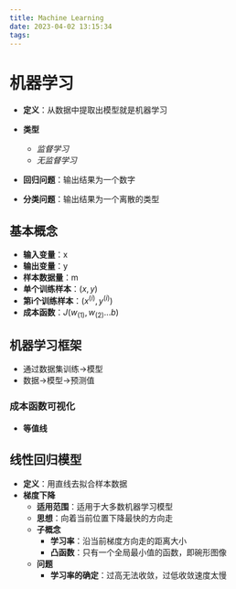 ```yaml
---
title: Machine Learning
date: 2023-04-02 13:15:34
tags:
---
```


# 机器学习

* **定义**：从数据中提取出模型就是机器学习
* **类型**
  * *监督学习*
  * *无监督学习*

* **回归问题**：输出结果为一个数字
* **分类问题**：输出结果为一个离散的类型

## 基本概念

* **输入变量**：x
* **输出变量**：y
* **样本数据量**：m
* **单个训练样本**：$(x,y)$
* **第i个训练样本**：$(x^{(i)},y^{(i)})$
* **成本函数**：$J(w_{(1)},w_{(2)}...b)$

## 机器学习框架

* 通过数据集训练$\to$模型
* 数据$\to$模型$\to$预测值

### 成本函数可视化

* **等值线**

## 线性回归模型

* **定义**：用直线去拟合样本数据
* **梯度下降**
  * **适用范围**：适用于大多数机器学习模型
  * **思想**：向着当前位置下降最快的方向走
  * **子概念**
    * **学习率**：沿当前梯度方向走的距离大小
    * **凸函数**：只有一个全局最小值的函数，即碗形图像
  * **问题**
    * **学习率的确定**：过高无法收敛，过低收敛速度太慢

